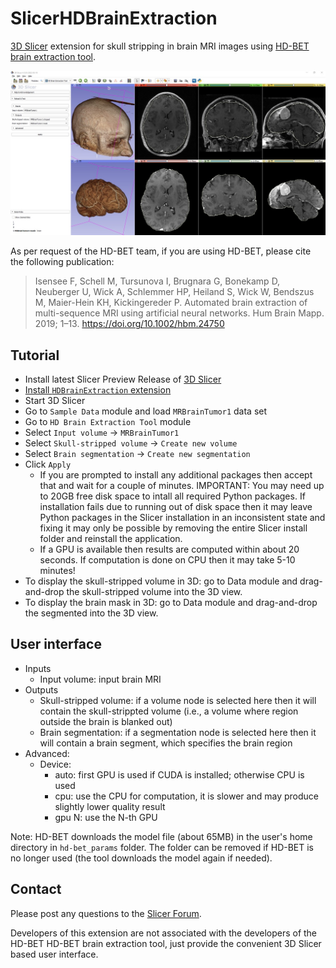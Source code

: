 # SlicerHDBrainExtraction

[3D Slicer](https://www.slicer.org) extension for skull stripping in brain MRI images using [HD-BET brain extraction tool](https://github.com/MIC-DKFZ/HD-BET).

![](Screenshot01.jpg)

As per request of the HD-BET team, if you are using HD-BET, please cite the following publication:

> Isensee F, Schell M, Tursunova I, Brugnara G, Bonekamp D, Neuberger U, Wick A, Schlemmer HP, Heiland S, Wick W, Bendszus M, Maier-Hein KH, Kickingereder P. Automated brain extraction of multi-sequence MRI using artificial neural networks. Hum Brain Mapp. 2019; 1–13. https://doi.org/10.1002/hbm.24750

## Tutorial

- Install latest Slicer Preview Release of [3D Slicer](https://slicer.readthedocs.io/en/latest/user_guide/getting_started.html#installing-3d-slicer)
- [Install `HDBrainExtraction` extension](https://slicer.readthedocs.io/en/latest/user_guide/extensions_manager.html#install-extensions)
- Start 3D Slicer
- Go to `Sample Data` module and load `MRBrainTumor1` data set
- Go to `HD Brain Extraction Tool` module
- Select `Input volume` -> `MRBrainTumor1`
- Select `Skull-stripped volume` -> `Create new volume`
- Select `Brain segmentation` -> `Create new segmentation`
- Click `Apply`
  - If you are prompted to install any additional packages then accept that and wait for a couple of minutes. IMPORTANT: You may need up to 20GB free disk space to intall all required Python packages. If installation fails due to running out of disk space then it may leave Python packages in the Slicer installation in an inconsistent state and fixing it may only be possible by removing the entire Slicer install folder and reinstall the application.
  - If a GPU is available then results are computed within about 20 seconds. If computation is done on CPU then it may take 5-10 minutes!
- To display the skull-stripped volume in 3D: go to Data module and drag-and-drop the skull-stripped volume into the 3D view.
- To display the brain mask in 3D: go to Data module and drag-and-drop the segmented into the 3D view.

## User interface

- Inputs
  - Input volume: input brain MRI
- Outputs
  - Skull-stripped volume: if a volume node is selected here then it will contain the skull-strippted volume (i.e., a volume where region outside the brain is blanked out)
  - Brain segmentation: if a segmentation node is selected here then it will contain a brain segment, which specifies the brain region
- Advanced:
  - Device:
     - auto: first GPU is used if CUDA is installed; otherwise CPU is used
     - cpu: use the CPU for computation, it is slower and may produce slightly lower quality result
     - gpu N: use the N-th GPU

Note: HD-BET downloads the model file (about 65MB) in the user's home directory in `hd-bet_params` folder. The folder can be removed if HD-BET is no longer used (the tool downloads the model again if needed).

## Contact

Please post any questions to the [Slicer Forum](https://discourse.slicer.org).

Developers of this extension are not associated with the developers of the HD-BET HD-BET brain extraction tool, just provide the convenient 3D Slicer based user interface.
